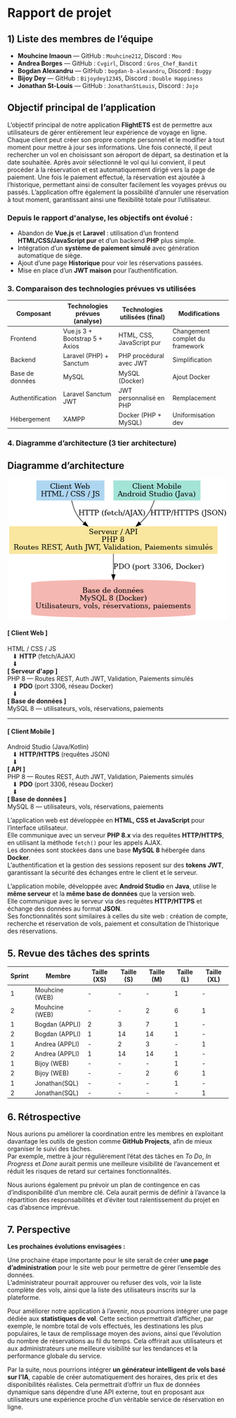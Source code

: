 # Rapport de projet

## 1) Liste des membres de l’équipe

- **Mouhcine Imaoun** — GitHub : `Mouhcine212`, Discord : `Mou`
- **Andrea Borges** — GitHub : `Cvgirl`, Discord : `Gros_Chef_Bandit`
- **Bogdan Alexandru** — GitHub : `bogdan-b-alexandru`, Discord : `Buggy`
- **Bijoy Dey** — GitHub : `Bijoydey12345`, Discord : `Double Happiness`
- **Jonathan St-Louis** — GitHub : `JonathanStLouis`, Discord : `Jojo`



## Objectif principal de l’application

L’objectif principal de notre application **FlightETS** est de permettre aux utilisateurs de gérer entièrement leur expérience de voyage en ligne. Chaque client peut créer son propre compte personnel et le modifier à tout moment pour mettre à jour ses informations. Une fois connecté, il peut rechercher un vol en choisissant son aéroport de départ, sa destination et la date souhaitée. Après avoir sélectionné le vol qui lui convient, il peut procéder à la réservation et est automatiquement dirigé vers la page de paiement. Une fois le paiement effectué, la réservation est ajoutée à l’historique, permettant ainsi de consulter facilement les voyages prévus ou passés. L’application offre également la possibilité d’annuler une réservation à tout moment, garantissant ainsi une flexibilité totale pour l’utilisateur.


### Depuis le rapport d'analyse, les objectifs ont évolué :

- Abandon de **Vue.js** et **Laravel** : utilisation d’un frontend **HTML/CSS/JavaScript pur** et d’un backend **PHP** plus simple.
- Intégration d’un **système de paiement simulé** avec génération automatique de siège.
- Ajout d’une page **Historique** pour voir les réservations passées.
- Mise en place d’un **JWT maison** pour l’authentification.



### 3. Comparaison des technologies prévues vs utilisées

| **Composant**         | **Technologies prévues (analyse)**     | **Technologies utilisées (final)** | **Modifications**                          |
|-----------------------|----------------------------------------|--------------------------------------|---------------------------------------------|
| Frontend              | Vue.js 3 + Bootstrap 5 + Axios         | HTML, CSS, JavaScript pur            | Changement complet du framework             |
| Backend               | Laravel (PHP) + Sanctum                | PHP procédural avec JWT              | Simplification                              |
| Base de données       | MySQL                                  | MySQL (Docker)                       | Ajout Docker                                |
| Authentification      | Laravel Sanctum JWT                    | JWT personnalisé en PHP              | Remplacement                                |
| Hébergement           | XAMPP                                  | Docker (PHP + MySQL)                 | Uniformisation dev                          |




### 4. Diagramme d’architecture (3 tier architecture)

## Diagramme d’architecture

![Diagramme d’architecture FlightETS](architecture_flightets_java.png)


#### [ Client Web ]
HTML / CSS / JS  
&nbsp;&nbsp;&nbsp;⬇ **HTTP** (fetch/AJAX)  
&nbsp;&nbsp;&nbsp;⬇  
**[ Serveur d'app ]**  
PHP 8 — Routes REST, Auth JWT, Validation, Paiements simulés  
&nbsp;&nbsp;&nbsp;⬇ **PDO** (port 3306, réseau Docker)  
&nbsp;&nbsp;&nbsp;⬇  
**[ Base de données ]**  
MySQL 8 — utilisateurs, vols, réservations, paiements  


---

#### [ Client Mobile ]
Android Studio (Java/Kotlin)  
&nbsp;&nbsp;&nbsp;⬇ **HTTP/HTTPS** (requêtes JSON)  
&nbsp;&nbsp;&nbsp;⬇  
**[ API ]**  
PHP 8 — Routes REST, Auth JWT, Validation, Paiements simulés  
&nbsp;&nbsp;&nbsp;⬇ **PDO** (port 3306, réseau Docker)  
&nbsp;&nbsp;&nbsp;⬇  
**[ Base de données ]**  
MySQL 8 — utilisateurs, vols, réservations, paiements



L’application web est développée en **HTML, CSS et JavaScript** pour l’interface utilisateur.  
Elle communique avec un serveur **PHP 8.x** via des requêtes **HTTP/HTTPS**, en utilisant la méthode `fetch()` pour les appels AJAX.  
Les données sont stockées dans une base **MySQL 8** hébergée dans **Docker**.  
L’authentification et la gestion des sessions reposent sur des **tokens JWT**, garantissant la sécurité des échanges entre le client et le serveur.  

L’application mobile, développée avec **Android Studio** en **Java**, utilise le **même serveur** et la **même base de données** que la version web.  
Elle communique avec le serveur via des requêtes **HTTP/HTTPS** et échange des données au format **JSON**.  
Ses fonctionnalités sont similaires à celles du site web : création de compte, recherche et réservation de vols, paiement et consultation de l’historique des réservations.



## 5. Revue des tâches des sprints



| Sprint | Membre           | Taille (XS) | Taille (S) | Taille (M) | Taille (L) | Taille (XL) |
|--------|------------------|-------------|------------|------------|------------|-------------|
| 1      | Mouhcine (WEB)   | -           | -          | -          | 1          | -           |
| 2      | Mouhcine (WEB)   | -           | -          | 2          | 6          | 1           |
| 1      | Bogdan (APPLI)   | 2           | 3          | 7          | 1          | -           |
| 2      | Bogdan (APPLI)   | 1           | 14         | 14         | 1          | -           |
| 1      | Andrea (APPLI)   | -           | 2          | 3          | -          | 1           |
| 2      | Andrea (APPLI)   | 1           | 14         | 14         | 1          | -           |
| 1      | Bijoy (WEB)      | -           | -          | -          | 1          | -           |
| 2      | Bijoy (WEB)      | -           | -          | 2          | 6          | 1           |
| 1      | Jonathan(SQL)    | -           | -          | -          | 1          | -           |
| 2      | Jonathan(SQL)    | -           | -          | -          | -          | 1           |






## 6. Rétrospective

Nous aurions pu améliorer la coordination entre les membres en exploitant davantage les outils de gestion comme **GitHub Projects**, afin de mieux organiser le suivi des tâches.  
Par exemple, mettre à jour régulièrement l’état des tâches en *To Do*, *In Progress* et *Done* aurait permis une meilleure visibilité de l’avancement et réduit les risques de retard sur certaines fonctionnalités.

Nous aurions également pu prévoir un plan de contingence en cas d’indisponibilité d’un membre clé.
Cela aurait permis de définir à l’avance la répartition des responsabilités et d’éviter tout ralentissement du projet en cas d’absence imprévue.



## 7. Perspective

**Les prochaines évolutions envisagées :**

Une prochaine étape importante pour le site serait de créer **une page d’administration** pour le site web pour permettre de gérer l’ensemble des données.  
L’administrateur pourrait approuver ou refuser des vols, voir la liste complète des vols, ainsi que la liste des utilisateurs inscrits sur la plateforme.  

Pour améliorer notre application à l’avenir, nous pourrions intégrer une page dédiée aux  **statistiques de vol**. Cette section permettrait d’afficher, par exemple, le nombre total de vols effectués, les destinations les plus populaires, le taux de remplissage moyen des avions, ainsi que l’évolution du nombre de réservations au fil du temps. Cela offrirait aux utilisateurs et aux administrateurs une meilleure visibilité sur les tendances et la performance globale du service.

Par la suite, nous pourrions intégrer **un générateur intelligent de vols basé sur l’IA**, capable de créer automatiquement des horaires, des prix et des disponibilités réalistes.
Cela permettrait d’offrir un flux de données dynamique sans dépendre d’une API externe, tout en proposant aux utilisateurs une expérience proche d’un véritable service de réservation en ligne.